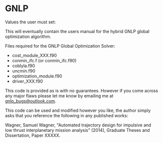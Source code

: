 GNLP
====

Values the user must set:

This will eventually contain the users manual for the hybrid GNLP global optimization algorithm.

Files required for the GNLP Global Optimization Solver:
* cost_module_XXX.f90 
* conmin_ifc.f (or conmin_ifc.f90)
* coblyla.f90 
* uncmin.f90
* optimization_module.f90
* driver_XXX.f90










This code is provided as is with no guarantees.  However if you come across any major flaws please let me know by emailing me at gnlp_bugs@outlook.com.

This code can be used and modified however you like, the author simply asks that you reference the following in any published works:

Wagner, Samuel Wagner, "Automated trajectory design for impulsive and low thrust interplanetary mission analysis" (2014), Graduate Theses and Dissertation, Paper XXXXX.
